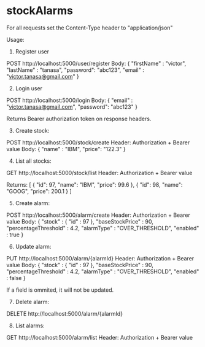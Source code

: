 # stockAlarms

For all requests set the Content-Type header to "application/json"

Usage:

1) Register user

POST http://localhost:5000/user/register
Body:
{
	"firstName" : "victor",
	"lastName" : "tanasa",
	"password": "abc123",
	"email" : "victor.tanasa@gmail.com"
}


2) Login user

POST http://localhost:5000/login
Body:
{
	"email" : "victor.tanasa@gmail.com",
	"password": "abc123"
}

Returns Bearer authorization token on response headers.


3) Create stock:

POST http://localhost:5000/stock/create
Header: Authorization + Bearer value
Body:
{
	"name" : "IBM",
	"price": "122.3"
}


4) List all stocks:

GET http://localhost:5000/stock/list
Header: Authorization + Bearer value

Returns:
[
    {
        "id": 97,
        "name": "IBM",
        "price": 99.6
    },
    {
        "id": 98,
        "name": "GOOG",
        "price": 200.1
    }
]


5) Create alarm:

POST http://localhost:5000/alarm/create
Header: Authorization + Bearer value
Body:
{
	"stock" : {
		"id" : 97
	},
	"baseStockPrice" : 90,
	"percentageThreshold" : 4.2,
	"alarmType" : "OVER_THRESHOLD",
	"enabled" : true
}


6) Update alarm:

PUT http://localhost:5000/alarm/{alarmId}
Header: Authorization + Bearer value
Body:
{
	"stock" : {
		"id" : 97
	},
	"baseStockPrice" : 90,
	"percentageThreshold" : 4.2,
	"alarmType" : "OVER_THRESHOLD",
	"enabled" : false
}

If a field is ommited, it will not be updated.


7) Delete alarm:

DELETE http://localhost:5000/alarm/{alarmId}


8) List alarms:

GET http://localhost:5000/alarm/list
Header: Authorization + Bearer value
